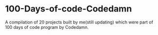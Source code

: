 # 100-Days-of-code-Codedamn
A compilation of 20 projects built by me(still updating) which were part of 100 days of code program by Codedamn.
